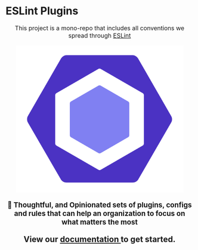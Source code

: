 # ESLint Plugins

<p align="center" style="font-size: 12pt;">
    This project is a mono-repo that includes all conventions we spread through
    <a href="https://eslint.org/">ESLint</a>
</p>

<p align="center">
    <img src="assets/eslint-logo.svg" width="450">
</p>
<p align="center" style="font-size: 14pt;">
    <b>🔎 Thoughtful, and Opinionated sets of plugins, configs and rules that can help an organization to focus on what matters the most</b>
</p>

<p align="center" style="font-size: 16pt;">
    <b>
    View our
    <a href="https://unicop.github.io/eslint-plugins/">
        documentation
    </a>
    to get started.
    </b>
</p>
